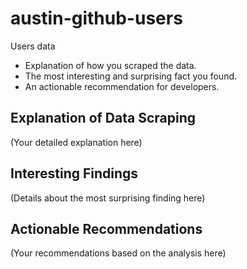 # austin-github-users
Users data
- Explanation of how you scraped the data.
- The most interesting and surprising fact you found.
- An actionable recommendation for developers.

## Explanation of Data Scraping
(Your detailed explanation here)

## Interesting Findings
(Details about the most surprising finding here)

## Actionable Recommendations
(Your recommendations based on the analysis here)

